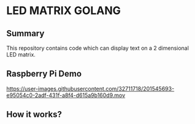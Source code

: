 # LED MATRIX GOLANG

## Summary

This repository contains code which can display text on a 2 dimensional LED matrix. 

## Raspberry Pi Demo 

https://user-images.githubusercontent.com/32711718/201545693-e95054c0-2adf-431f-a8f4-d615a9b160d9.mov


## How it works?

